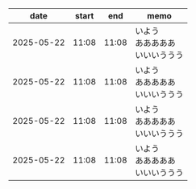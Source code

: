 | date | start | end | memo |
|---|---|---|---|
| 2025-05-22 | 11:08 | 11:08 | いよう<br>あああああ<br>いいいううう |
| 2025-05-22 | 11:08 | 11:08 | いよう<br>あああああ<br>いいいううう |
| 2025-05-22 | 11:08 | 11:08 | いよう<br>あああああ<br>いいいううう |
| 2025-05-22 | 11:08 | 11:08 | いよう<br>あああああ<br>いいいううう |
